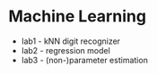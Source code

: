 # Machine Learning

- lab1 - kNN digit recognizer
- lab2 - regression model
- lab3 - (non-)parameter estimation